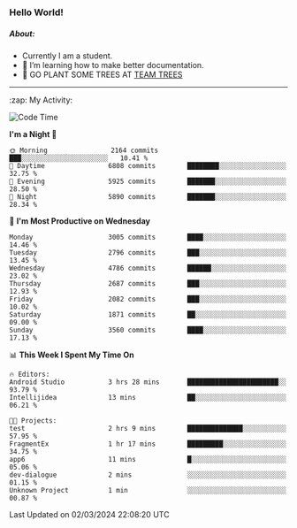 ### Hello World!

##### About:
- Currently I am a student.
- 🌱 I’m learning how to make better documentation.
- 🌱 GO PLANT SOME TREES AT [TEAM TREES](https://teamtrees.org/)

---
  <summary>:zap: My Activity:</summary>
  
<!--START_SECTION:waka-->
![Code Time](http://img.shields.io/badge/Code%20Time-1%2C295%20hrs%2018%20mins-blue)

**I'm a Night 🦉** 

```text
🌞 Morning                2164 commits        ███░░░░░░░░░░░░░░░░░░░░░░   10.41 % 
🌆 Daytime                6808 commits        ████████░░░░░░░░░░░░░░░░░   32.75 % 
🌃 Evening                5925 commits        ███████░░░░░░░░░░░░░░░░░░   28.50 % 
🌙 Night                  5890 commits        ███████░░░░░░░░░░░░░░░░░░   28.34 % 
```
📅 **I'm Most Productive on Wednesday** 

```text
Monday                   3005 commits        ████░░░░░░░░░░░░░░░░░░░░░   14.46 % 
Tuesday                  2796 commits        ███░░░░░░░░░░░░░░░░░░░░░░   13.45 % 
Wednesday                4786 commits        ██████░░░░░░░░░░░░░░░░░░░   23.02 % 
Thursday                 2687 commits        ███░░░░░░░░░░░░░░░░░░░░░░   12.93 % 
Friday                   2082 commits        ███░░░░░░░░░░░░░░░░░░░░░░   10.02 % 
Saturday                 1871 commits        ██░░░░░░░░░░░░░░░░░░░░░░░   09.00 % 
Sunday                   3560 commits        ████░░░░░░░░░░░░░░░░░░░░░   17.13 % 
```


📊 **This Week I Spent My Time On** 

```text
🔥 Editors: 
Android Studio           3 hrs 28 mins       ███████████████████████░░   93.79 % 
Intellijidea             13 mins             ██░░░░░░░░░░░░░░░░░░░░░░░   06.21 % 

🐱‍💻 Projects: 
test                     2 hrs 9 mins        ██████████████░░░░░░░░░░░   57.95 % 
FragmentEx               1 hr 17 mins        █████████░░░░░░░░░░░░░░░░   34.75 % 
app6                     11 mins             █░░░░░░░░░░░░░░░░░░░░░░░░   05.06 % 
dev-dialogue             2 mins              ░░░░░░░░░░░░░░░░░░░░░░░░░   01.15 % 
Unknown Project          1 min               ░░░░░░░░░░░░░░░░░░░░░░░░░   00.87 % 
```


 Last Updated on 02/03/2024 22:08:20 UTC
<!--END_SECTION:waka-->
